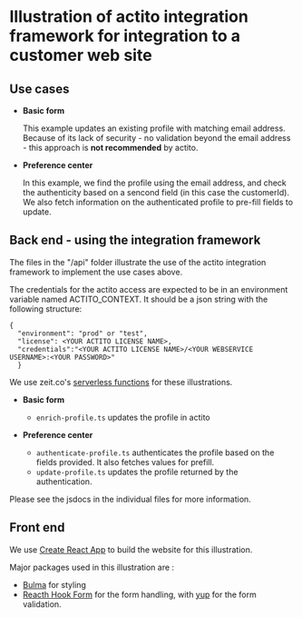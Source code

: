 # Illustration of actito integration framework for integration to a customer web site

## Use cases

- **Basic form**

  This example updates an existing profile with matching email address. Because of its lack of security - no validation beyond the email address - this approach is **not recommended** by actito.

- **Preference center**

  In this example, we find the profile using the email address, and check the authenticity based on a sencond field (in this case the customerId). We also fetch information on the authenticated profile to pre-fill fields to update.

## Back end - using the integration framework

The files in the "/api" folder illustrate the use of the actito integration framework to implement the use cases above.

The credentials for the actito access are expected to be in an environment variable named ACTITO_CONTEXT. It should be a json string with the following structure:

```
{
  "environment": "prod" or "test",
  "license": <YOUR ACTITO LICENSE NAME>,
  "credentials":"<YOUR ACTITO LICENSE NAME>/<YOUR WEBSERVICE USERNAME>:<YOUR PASSWORD>"
  }
```

We use zeit.co's [serverless functions](https://zeit.co/docs/v2/serverless-functions/introduction?query=serverless#) for these illustrations.

- **Basic form**

  - `enrich-profile.ts` updates the profile in actito

- **Preference center**

  - `authenticate-profile.ts` authenticates the profile based on the fields provided. It also fetches values for prefill.
  - `update-profile.ts` updates the profile returned by the authentication.

Please see the jsdocs in the individual files for more information.

## Front end

We use [Create React App](https://create-react-app.dev/) to build the website for this illustration.

Major packages used in this illustration are :

- [Bulma](https://bulma.io/) for styling
- [Reacth Hook Form](https://react-hook-form.com/) for the form handling, with [yup](https://github.com/jquense/yup) for the form validation.
